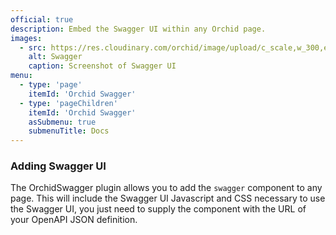```yaml
---
official: true
description: Embed the Swagger UI within any Orchid page.
images:
  - src: https://res.cloudinary.com/orchid/image/upload/c_scale,w_300,e_blur:150/v1524973700/plugins/swagger.jpg
    alt: Swagger
    caption: Screenshot of Swagger UI
menu:
  - type: 'page'
    itemId: 'Orchid Swagger'
  - type: 'pageChildren'
    itemId: 'Orchid Swagger'
    asSubmenu: true
    submenuTitle: Docs
---
```


### Adding Swagger UI

The OrchidSwagger plugin allows you to add the `swagger` component to any page. This will include the Swagger UI 
Javascript and CSS necessary to use the Swagger UI, you just need to supply the component with the URL of your OpenAPI
JSON definition.